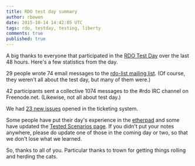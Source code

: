 ```yaml
---
title: RDO test day summary
author: rbowen
date: 2015-10-14 14:42:05 UTC
tags: rdo, testday, testing, liberty
comments: true
published: true
---
```


A big thanks to everyone that participated in the [RDO Test Day](http://beta.rdoproject.org/testday/rdo-test-day-liberty-02/) over the last 48 hours. Here's a few statistics from the day.

29 people wrote 74 email messages to the [rdo-list mailing list](https://www.redhat.com/archives/rdo-list/2015-October/thread.html). (Of course, they weren't all about the test day, but many of them were.)

42 participants sent a collective 1074 messages to the #rdo IRC channel on Freenode.net. (Likewise, not all about test day.)

We had [23 new issues](http://tm3.org/liberty-test-day-bugs) opened in the ticketing system.

Some people have put their day's experience in the [etherpad](https://etherpad.openstack.org/p/rdo_test_day_oct_2015) and some have updated the [Tested Scenarios page](http://beta.rdoproject.org/testday/testedsetups-liberty-02/). If you didn't put your notes anywhere, please do update one of those in the coming day or two, so that we don't lose what we learned.

So, thanks to all of you. Particular thanks to trown for getting things rolling and herding the cats.
